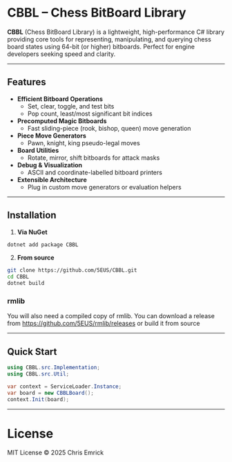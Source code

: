 # CBBL – Chess BitBoard Library

**CBBL** (Chess BitBoard Library) is a lightweight, high-performance C# library providing core tools for representing, manipulating, and querying chess board states using 64-bit (or higher) bitboards. Perfect for engine developers seeking speed and clarity.

---

## Features

- **Efficient Bitboard Operations**  
  - Set, clear, toggle, and test bits  
  - Pop count, least/most significant bit indices  
- **Precomputed Magic Bitboards**  
  - Fast sliding-piece (rook, bishop, queen) move generation  
- **Piece Move Generators**  
  - Pawn, knight, king pseudo-legal moves  
- **Board Utilities**  
  - Rotate, mirror, shift bitboards for attack masks  
- **Debug & Visualization**  
  - ASCII and coordinate-labelled bitboard printers  
- **Extensible Architecture**  
  - Plug in custom move generators or evaluation helpers

---

## Installation

1. **Via NuGet**  
```bash
dotnet add package CBBL
```

2. **From source**
```bash
git clone https://github.com/5EUS/CBBL.git
cd CBBL
dotnet build
```

### rmlib
You will also need a compiled copy of rmlib.
You can download a release from https://github.com/5EUS/rmlib/releases or build it from source

---    

## Quick Start
```csharp
using CBBL.src.Implementation;
using CBBL.src.Util;

var context = ServiceLoader.Instance;
var board = new CBBLBoard();
context.Init(board);
```
---

# License
MIT License © 2025 Chris Emrick
